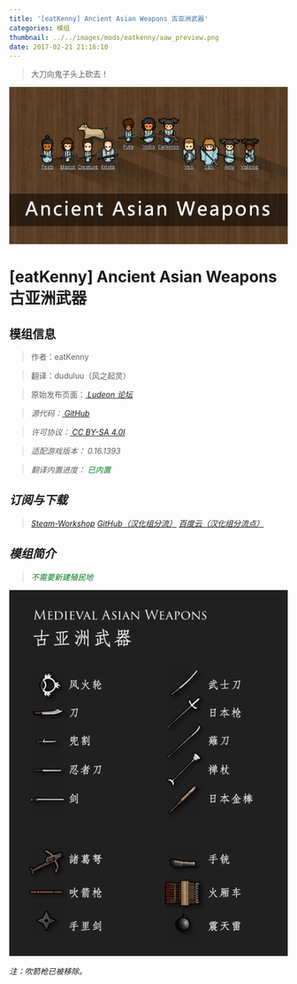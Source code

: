```yaml
---
title: '[eatKenny] Ancient Asian Weapons 古亚洲武器'
categories: 模组
thumbnail: ../../images/mods/eatkenny/aaw_preview.png
date: 2017-02-21 21:16:10
---
```


> 大刀向鬼子头上砍去！

<!--more-->

![aaw](../../images/mods/eatkenny/aaw_preview.png)

# [eatKenny] Ancient Asian Weapons 古亚洲武器

## 模组信息

> 作者：eatKenny

> 翻译：duduluu（风之起灵）

> 原始发布页面：<a href="https://ludeon.com/forums/index.php?topic=26723.0"><i class="fa fa-link" aria-hidden="true" /> Ludeon 论坛</a>

> 源代码：<a href="https://github.com/RimWorld-zh/eatKenny-AncientAsianWeapons-zh" ><i class="fa fa-github" aria-hidden="true" /> GitHub</a>

> 许可协议：<a href="https://creativecommons.org/licenses/by-sa/4.0/" ><i class="fa fa-balance-scale" aria-hidden="true" /> CC BY-SA 4.0I</a>

> 适配游戏版本：<i class="fa fa-tag" aria-hidden="true"> 0.16.1393</i>

> 翻译内置进度：<i class="fa fa-check-circle" aria-hidden="true" title="翻译已内置于原作者的模组中，可直接从Steam工坊订阅" style="color:#097c25"> 已内置</i>

## 订阅与下载

> <a href="http://steamcommunity.com/sharedfiles/filedetails/?id=864412707"><i class="fa fa-steam-square" aria-hidden="true" /> Steam-Workshop</a>
> <a href="https://github.com/RimWorld-zh/eatKenny-AncientAsianWeapons-zh/releases" ><i class="fa fa-github" aria-hidden="true" /> GitHub（汉化组分流）</a>
> <a href="http://pan.baidu.com/s/1skKKBql"><i class="fa fa-paw" aria-hidden="true" /> 百度云（汉化组分流点）</a>

## 模组简介

> <i class="fa fa-check-circle" aria-hidden="true" style="color:#097c25"> 不需要新建殖民地</i>

![aaw_weapons](../../images/mods/eatkenny/aaw_weapons.png)

注：吹箭枪已被移除。

